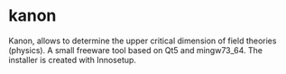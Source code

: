 # kanon
Kanon, allows to determine the upper critical dimension of field theories (physics).
A small freeware tool based on Qt5 and mingw73_64.
The installer is created with Innosetup.
